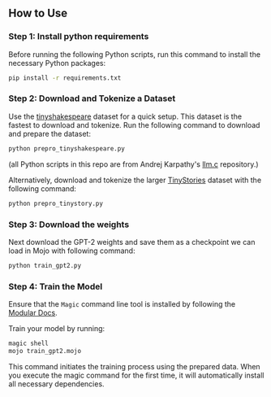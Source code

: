 ## How to Use

### Step 1: Install python requirements

Before running the following Python scripts, run this command to install the necessary Python packages:

```bash
pip install -r requirements.txt
```

### Step 2: Download and Tokenize a Dataset

Use the [tinyshakespeare](https://raw.githubusercontent.com/karpathy/char-rnn/master/data/tinyshakespeare/input.txt) dataset for a quick setup. This dataset is the fastest to download and tokenize. Run the following command to download and prepare the dataset:

```bash
python prepro_tinyshakespeare.py
```

(all Python scripts in this repo are from Andrej Karpathy's [llm.c](https://github.com/karpathy/llm.c) repository.)

Alternatively, download and tokenize the larger [TinyStories](https://huggingface.co/datasets/roneneldan/TinyStories) dataset with the following command:

```bash
python prepro_tinystory.py
```

### Step 3: Download the weights

Next download the GPT-2 weights and save them as a checkpoint we can load in Mojo with following command:

```bash
python train_gpt2.py
```

### Step 4: Train the Model

Ensure that the `Magic` command line tool is installed by following the [Modular Docs](https://docs.modular.com/magic).

Train your model by running:

 ```bash
magic shell
mojo train_gpt2.mojo
 ```

This command initiates the training process using the prepared data. When you execute the magic command for the first time, it will automatically install all necessary dependencies.
